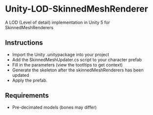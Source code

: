 # Unity-LOD-SkinnedMeshRenderer
A LOD (Level of detail) implementation in Unity 5 for SkinnedMeshRenderers

## Instructions
* Import the Unity .unitypackage into your project
* Add the SkinnedMeshUpdater.cs script to your character prefab
* Fill in the parameters (view the tootltips to get context)
* Generate the skeleton after the skinnedMeshRenderers has been updated
* Apply the prefab.

## Requirements
* Pre-decimated models (bones may differ)
